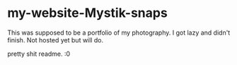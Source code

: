 # my-website-Mystik-snaps
This was supposed to be a portfolio of my photography. I got lazy and didn't finish.
Not hosted yet but will do. 


pretty shit readme. :0
